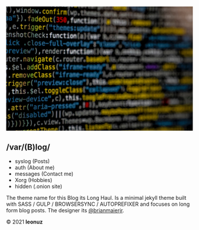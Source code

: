 ![preview code](/assets/img/code.jpg)

## /var/(B)log/
* syslog   (Posts)
* auth     (About me)
* messages (Contact me)
* Xorg     (Hobbies) 
* hidden   (.onion site)

The theme name for this Blog its Long Haul. Is a minimal jekyll theme built with SASS / GULP / BROWSERSYNC / AUTOPREFIXER and focuses on long form blog posts. The designer its [@brianmaierjr](https://twitter.com/brianmaierjr).


© 2021 **leonuz**
